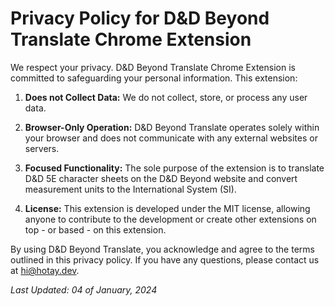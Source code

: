 # Privacy Policy for D&D Beyond Translate Chrome Extension

We respect your privacy. D&D Beyond Translate Chrome Extension is committed to safeguarding your personal information. This extension:

1. **Does not Collect Data:** We do not collect, store, or process any user data.

2. **Browser-Only Operation:** D&D Beyond Translate operates solely within your browser and does not communicate with any external websites or servers.

3. **Focused Functionality:** The sole purpose of the extension is to translate D&D 5E character sheets on the D&D Beyond website and convert measurement units to the International System (SI).

4. **License:** This extension is developed under the MIT license, allowing anyone to contribute to the development or create other extensions on top - or based - on this extension.

By using D&D Beyond Translate, you acknowledge and agree to the terms outlined in this privacy policy. If you have any questions, please contact us at [hi@hotay.dev](mailto:hi@hotay.dev).

*Last Updated: 04 of January, 2024*